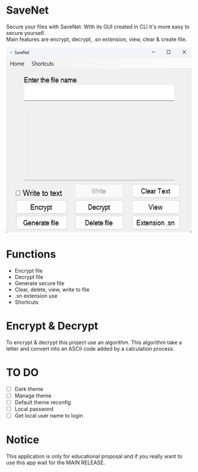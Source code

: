 # SaveNet

Secure your files with SaveNet. With its GUI created in CLI it's more easy to secure yourself.\
Main features are encrypt, decrypt, .sn extension, view, clear & create file.
<p align="center">
<img src="SaveNet/src/assets/sw.png" width="600px" height="500px">
</p>

# Functions

- Encrypt file
- Decrypt file
- Generate secure file
- Clear, delete, view, write to file
- .sn extension use
- Shortcuts

# Encrypt & Decrypt

To encrypt & decrypt this project use an algorithm.
This algorithm take a letter and convert into an ASCII code added by a calculation process.

# TO DO

- [ ] Dark theme
- [ ] Manage theme
- [ ] Default theme reconfig
- [ ] Local password
- [ ] Get local user name to login

# Notice

This application is only for educational proposal and if you really want to use this app wait for the MAIN RELEASE.
